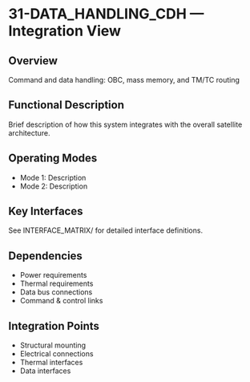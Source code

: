 # 31-DATA_HANDLING_CDH — Integration View

## Overview
Command and data handling: OBC, mass memory, and TM/TC routing

## Functional Description
Brief description of how this system integrates with the overall satellite architecture.

## Operating Modes
- Mode 1: Description
- Mode 2: Description

## Key Interfaces
See INTERFACE_MATRIX/ for detailed interface definitions.

## Dependencies
- Power requirements
- Thermal requirements
- Data bus connections
- Command & control links

## Integration Points
- Structural mounting
- Electrical connections
- Thermal interfaces
- Data interfaces
